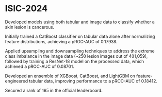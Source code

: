 # ISIC-2024
Developed models using both tabular and image data to classify whether a skin lesion is cancerous.

Initially trained a CatBoost classifier on tabular data alone after normalizing feature distributions, achieving a pROC-AUC of 0.17938.

Applied upsampling and downsampling techniques to address the extreme class imbalance in the image data (~250 lesion images out of 401,059), followed by training a ResNet-18 model on the processed data, which achieved a pROC-AUC of 0.08701.

Developed an ensemble of XGBoost, CatBoost, and LightGBM on feature-engineered tabular data, improving performance to a pROC-AUC of 0.18412.

Secured a rank of 195 in the official leaderboard.
